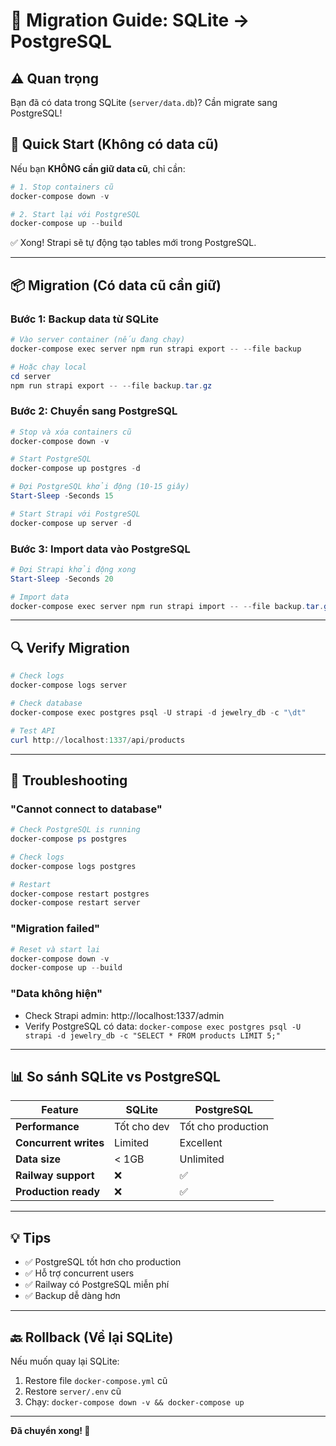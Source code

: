# 🔄 Migration Guide: SQLite → PostgreSQL

## ⚠️ Quan trọng

Bạn đã có data trong SQLite (`server/data.db`)? Cần migrate sang PostgreSQL!

## 🚀 Quick Start (Không có data cũ)

Nếu bạn **KHÔNG cần giữ data cũ**, chỉ cần:

```powershell
# 1. Stop containers cũ
docker-compose down -v

# 2. Start lại với PostgreSQL
docker-compose up --build
```

✅ Xong! Strapi sẽ tự động tạo tables mới trong PostgreSQL.

---

## 📦 Migration (Có data cũ cần giữ)

### Bước 1: Backup data từ SQLite

```powershell
# Vào server container (nếu đang chạy)
docker-compose exec server npm run strapi export -- --file backup

# Hoặc chạy local
cd server
npm run strapi export -- --file backup.tar.gz
```

### Bước 2: Chuyển sang PostgreSQL

```powershell
# Stop và xóa containers cũ
docker-compose down -v

# Start PostgreSQL
docker-compose up postgres -d

# Đợi PostgreSQL khởi động (10-15 giây)
Start-Sleep -Seconds 15

# Start Strapi với PostgreSQL
docker-compose up server -d
```

### Bước 3: Import data vào PostgreSQL

```powershell
# Đợi Strapi khởi động xong
Start-Sleep -Seconds 20

# Import data
docker-compose exec server npm run strapi import -- --file backup.tar.gz
```

---

## 🔍 Verify Migration

```powershell
# Check logs
docker-compose logs server

# Check database
docker-compose exec postgres psql -U strapi -d jewelry_db -c "\dt"

# Test API
curl http://localhost:1337/api/products
```

---

## 🐛 Troubleshooting

### "Cannot connect to database"
```powershell
# Check PostgreSQL is running
docker-compose ps postgres

# Check logs
docker-compose logs postgres

# Restart
docker-compose restart postgres
docker-compose restart server
```

### "Migration failed"
```powershell
# Reset và start lại
docker-compose down -v
docker-compose up --build
```

### "Data không hiện"
- Check Strapi admin: http://localhost:1337/admin
- Verify PostgreSQL có data: `docker-compose exec postgres psql -U strapi -d jewelry_db -c "SELECT * FROM products LIMIT 5;"`

---

## 📊 So sánh SQLite vs PostgreSQL

| Feature | SQLite | PostgreSQL |
|---------|--------|------------|
| **Performance** | Tốt cho dev | Tốt cho production |
| **Concurrent writes** | Limited | Excellent |
| **Data size** | < 1GB | Unlimited |
| **Railway support** | ❌ | ✅ |
| **Production ready** | ❌ | ✅ |

---

## 💡 Tips

- ✅ PostgreSQL tốt hơn cho production
- ✅ Hỗ trợ concurrent users
- ✅ Railway có PostgreSQL miễn phí
- ✅ Backup dễ dàng hơn

---

## 🔙 Rollback (Về lại SQLite)

Nếu muốn quay lại SQLite:

1. Restore file `docker-compose.yml` cũ
2. Restore `server/.env` cũ
3. Chạy: `docker-compose down -v && docker-compose up`

---

**Đã chuyển xong! 🎉**
